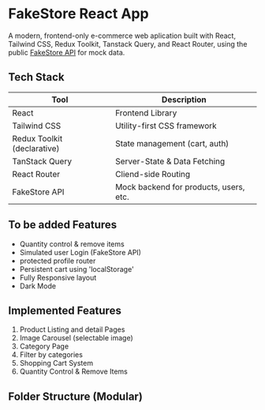 # FakeStore React App

A modern, frontend-only e-commerce web aplication built with React, Tailwind CSS, Redux Toolkit, Tanstack Query, and React Router, using the public [FakeStore API](https://fakeapi.platzi.com/en) for mock data.

## Tech Stack

| Tool                        | Description                            |
| --------------------------- | -------------------------------------- |
| React                       | Frontend Library                       |
| Tailwind CSS                | Utility-first CSS framework            |
| Redux Toolkit (declarative) | State management (cart, auth)          |
| TanStack Query              | Server-State & Data Fetching           |
| React Router                | Cliend-side Routing                    |
| FakeStore API               | Mock backend for products, users, etc. |

## To be added Features

- Quantity control & remove items
- Simulated user Login (FakeStore API)
- protected profile router
- Persistent cart using 'localStorage'
- Fully Responsive layout
- Dark Mode

## Implemented Features

1. Product Listing and detail Pages
2. Image Carousel (selectable image)
3. Category Page
4. Filter by categories
5. Shopping Cart System
6. Quantity Control & Remove Items

## Folder Structure (Modular)
